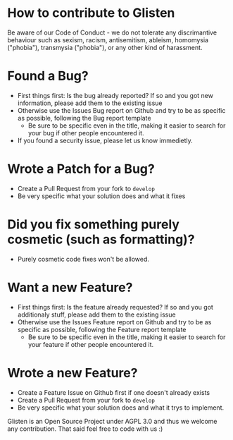 # How to contribute to Glisten

Be aware of our Code of Conduct - we do not tolerate any discrimantive behaviour such as sexism, racism, antisemitism, ableism, homomysia ("phobia"), transmysia ("phobia"), or any other kind of harassment.

# Found a Bug? 

* First things first: Is the bug already reported? If so and you got new information, please add them to the existing issue
* Otherwise use the Issues Bug report on Github and try to be as specific as possible, following the Bug report template
  * Be sure to be specific even in the title, making it easier to search for your bug if other people encountered it. 
* If you found a security issue, please let us know immedietly. 

# Wrote a Patch for a Bug?

* Create a Pull Request from your fork to `develop` 
* Be very specific what your solution does and what it fixes

# Did you fix something purely cosmetic (such as formatting)?

* Purely cosmetic code fixes won't be allowed. 

# Want a new Feature? 

* First things first: Is the feature already requested? If so and you got additionaly stuff, please add them to the existing issue
* Otherwise use the Issues Feature report on Github and try to be as specific as possible, following the Feature report template
  * Be sure to be specific even in the title, making it easier to search for your feature if other people encountered it. 

# Wrote a new Feature? 

* Create a Feature Issue on Github first if one doesn't already exists
* Create a Pull Request from your fork to `develop`
* Be very specific what your solution does and what it trys to implement.


Glisten is an Open Source Project under AGPL 3.0 and thus we welcome any contribution. 
That said feel free to code with us :)
